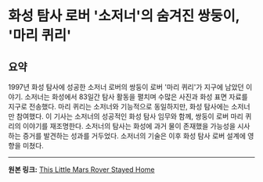 # 화성 탐사 로버 '소저너'의 숨겨진 쌍둥이, '마리 퀴리'

## 요약
1997년 화성 탐사에 성공한 소저너 로버의 쌍둥이 로버 '마리 퀴리'가 지구에 남았던 이야기. 소저너는 화성에서 83일간 탐사 활동을 펼치며 수많은 사진과 화성 표면 자료를 지구로 전송했다.  마리 퀴리는 소저너와 기능적으로 동일하지만,  화성 탐사에는 소저너만 참여했다.  이 기사는 소저너의 성공적인 화성 탐사 임무와 함께,  쌍둥이 로버 마리 퀴리의 이야기를 재조명한다.  소저너의 탐사는  화성에 과거 물이 존재했을 가능성을 시사하는 증거를 발견하는 성과를 거두었다.  소저너의 기술은 이후 화성 탐사 로버 설계에 영향을 미쳤다.

---

**원본 링크:** [This Little Mars Rover Stayed Home](https://spectrum.ieee.org/mars-pathfinder-rover)
